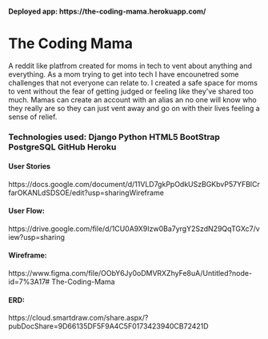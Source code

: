 <h4>Deployed app:</4>
https://the-coding-mama.herokuapp.com/

<h1>The Coding Mama </h1>
A reddit like platfrom created for moms in tech to vent about anything and everything. 
As a mom trying to get into tech I have encounetred some challenges that not everyone can relate to. 
I created a safe space for moms to vent without the fear of getting judged or feeling like they've shared too much.
Mamas can create an account with an alias an no one will know who they really are so they can just vent away and go on with their lives feeling a sense of relief.



<h3>Technologies used:</3>
Django 
Python
HTML5
BootStrap
PostgreSQL
GitHub
Heroku





<h4>User Stories</h4> https://docs.google.com/document/d/11VLD7gkPpOdkUSzBGKbvP57YFBlCrfarOKANLdSDSOE/edit?usp=sharingWireframe

<h4>User Flow:</h4> https://drive.google.com/file/d/1CU0A9X9Izw0Ba7yrgY2SzdN29QqTGXc7/view?usp=sharing

<h4>Wireframe:</h4> https://www.figma.com/file/OObY6Jy0oDMVRXZhyFe8uA/Untitled?node-id=7%3A17# The-Coding-Mama

<h4>ERD:</h4> https://cloud.smartdraw.com/share.aspx/?pubDocShare=9D66135DF5F9A4C5F0173423940CB72421D




